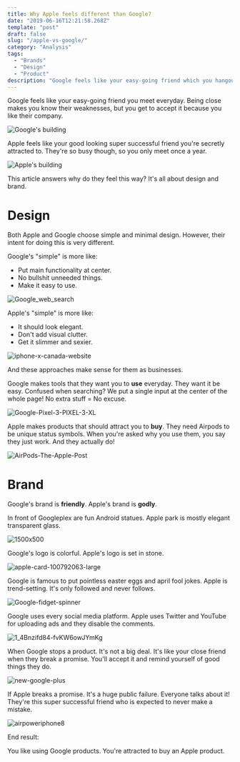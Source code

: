 ```yaml
---
title: Why Apple feels different than Google?
date: "2019-06-16T12:21:58.268Z"
template: "post"
draft: false
slug: "/apple-vs-google/"
category: "Analysis"
tags:
  - "Brands"
  - "Design"
  - "Product"
description: "Google feels like your easy-going friend which you hangout with everyday. Apple feels like your good-looking super-successful friend that you're secretly attracted to."
---
```


Google feels like your easy-going friend you meet everyday. Being close makes you know their weaknesses, but you get to accept it because you like their company.

![Google's building](https://user-images.githubusercontent.com/1072229/62012057-83b3b180-b181-11e9-98fa-f33ccca21352.jpg)

Apple feels like your good looking super successful friend you're secretly attracted to. They're so busy though, so you only meet once a year.

![Apple's building](https://user-images.githubusercontent.com/1072229/62012052-6f6fb480-b181-11e9-9b43-2b921ef4fe94.jpg)

This article answers why do they feel this way? It's all about design and brand.

# Design
Both Apple and Google choose simple and minimal design. However, their intent for doing this is very different. 

Google's "simple" is more like:
- Put main functionality at center.
- No bullshit unneeded things.
- Make it easy to use.

![Google_web_search](https://user-images.githubusercontent.com/1072229/62012094-0472ad80-b182-11e9-9f94-d269ea683d1a.png)

Apple's "simple" is more like: 
- It should look elegant.
- Don't add visual clutter.
- Get it slimmer and sexier.

![iphone-x-canada-website](https://user-images.githubusercontent.com/1072229/62012091-f58bfb00-b181-11e9-8dd9-171343dd3ed1.jpg)

And these approaches make sense for them as businesses. 

Google makes tools that they want you to **use** everyday. They want it be easy. Confused when searching? We put a single input at the center of the whole page! No extra stuff = No excuse.

![Google-Pixel-3-PIXEL-3-XL](https://user-images.githubusercontent.com/1072229/62012142-9d092d80-b182-11e9-93c9-a3d7edd748ef.jpg)

Apple makes products that should attract you to **buy**. They need Airpods to be unique status symbols. When you're asked why you use them, you say they just work. And they actually do!

![AirPods-The-Apple-Post](https://user-images.githubusercontent.com/1072229/62012130-76e38d80-b182-11e9-9a5d-4413c643ca77.png)

# Brand
Google's brand is **friendly**. Apple's brand is **godly**.


In front of Googleplex are fun Android statues. Apple park is mostly elegant transparent glass.

![1500x500](https://user-images.githubusercontent.com/1072229/62012164-e48fb980-b182-11e9-9c69-e86cd1a3a52d.jpg)

Google's logo is colorful. Apple's logo is set in stone.

![apple-card-100792063-large](https://user-images.githubusercontent.com/1072229/62012177-1274fe00-b183-11e9-9d3a-d5403fa23d92.jpg)


Google is famous to put pointless easter eggs and april fool jokes.
Apple is trend-setting. It's only followed and never follows.

![Google-fidget-spinner](https://user-images.githubusercontent.com/1072229/62012258-4dc3fc80-b184-11e9-9b52-2310b864257d.jpg)


Google uses every social media platform. 
Apple uses Twitter and YouTube for uploading ads and they disable the comments. 

![1_4Bnzifd84-fvKW6owJYmKg](https://user-images.githubusercontent.com/1072229/62012277-7946e700-b184-11e9-8c45-1756520189a0.jpeg)


When Google stops a product. It's not a big deal. It's like your close friend when they break a promise. You'll accept it and remind yourself of good things they do.

![new-google-plus](https://user-images.githubusercontent.com/1072229/62012195-57009980-b183-11e9-95c8-b26b23408088.jpg)

If Apple breaks a promise. It's a huge public failure. Everyone talks about it! They're this super successful friend who is expected to never make a mistake.

![airpoweriphone8](https://user-images.githubusercontent.com/1072229/62012203-75669500-b183-11e9-8d28-f5e0b2874c65.jpg)


End result:

You like using Google products.
You're attracted to buy an Apple product.



